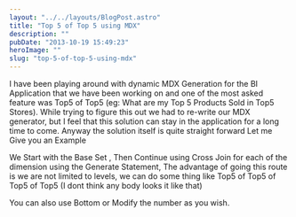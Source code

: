 ```yaml
---
layout: "../../layouts/BlogPost.astro"
title: "Top 5 of Top 5 using MDX"
description: ""
pubDate: "2013-10-19 15:49:23"
heroImage: ""
slug: "top-5-of-top-5-using-mdx"
---
```


I have been playing around with dynamic MDX Generation for the BI Application that we have been working on and one of the most asked feature was Top5 of Top5 (eg: What are my Top 5 Products Sold in Top5 Stores). While trying to figure this out we had to re-write our MDX generator, but I feel that this solution can stay in the application for a long time to come.
Anyway the solution itself is quite straight forward
Let me Give you an Example

<script src="https://gist.github.com/nareshjois/7705900.js"></script>

We Start with the Base Set , Then Continue using Cross Join for each of the dimension using the Generate Statement, The advantage of going this route is we are not limited to levels, we can do some thing like Top5 of Top5 of Top5 of Top5 (I dont think any body looks it like that)

You can also use Bottom or Modify the number as you wish.
